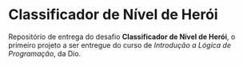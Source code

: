 # Classificador de Nível de Herói

Repositório de entrega do desafio **Classificador de Nível de Herói**, o primeiro projeto a ser entregue do curso de *Introdução a Lógica de Programação*, da Dio.
